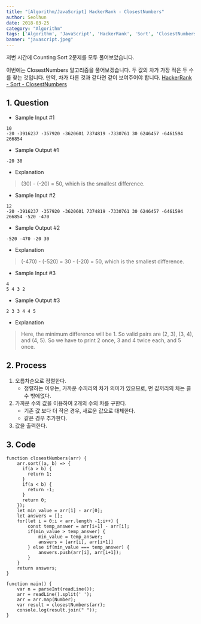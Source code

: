 ```yaml
---
title: "[Algorithm/JavaScript] HackerRank - ClosestNumbers"
author: Seolhun
date: 2018-03-25
category: "Algorithm"
tags: ['Algorithm', 'JavaScript', 'HackerRank', 'Sort', 'ClosestNumbers']
banner: "javascript.jpeg"
---
```


저번 시간에 Counting Sort 2문제를 모두 풀어보았습니다.

이번에는 ClosestNumbers 알고리즘을 풀어보겠습니다.
두 값의 차가 가장 적은 두 수를 찾는 것입니다. 만약, 차가 다른 것과 같다면 같이 보여주어야 합니다.
[HackerRank - Sort - ClosestNumbers](https://www.hackerrank.com/challenges/closest-numbers/problem)


## 1. Question
- Sample Input #1
```
10
-20 -3916237 -357920 -3620601 7374819 -7330761 30 6246457 -6461594 266854
```

- Sample Output #1
```
-20 30
```
- Explanation
> (30) - (-20) = 50, which is the smallest difference.

- Sample Input #2
```
12
-20 -3916237 -357920 -3620601 7374819 -7330761 30 6246457 -6461594 266854 -520 -470
```
- Sample Output #2
```
-520 -470 -20 30
```
- Explanation
> (-470) - (-520) = 30 - (-20) = 50, which is the smallest difference.

- Sample Input #3
```
4
5 4 3 2
```
- Sample Output #3
```
2 3 3 4 4 5
```
- Explanation
> Here, the minimum difference will be 1. So valid pairs are (2, 3), (3, 4), and (4, 5). So we have to print 2 once, 3 and 4 twice each, and 5 once.

## 2. Process
1. 오름차순으로 정렬한다.
    - 정렬하는 이유는, 가까운 수끼리의 차가 의미가 있으므로, 먼 값끼리의 차는 클 수 밖에없다.
2. 가까운 수의 값을 이용하여 2개의 수의 차를 구한다.
    - 기존 값 보다 더 작은 경우, 새로운 값으로 대체한다.
    - 같은 경우 추가한다.
3. 값을 출력한다.

## 3. Code
```tsx
function closestNumbers(arr) {
    arr.sort((a, b) => {
      if(a > b) {
        return 1;
      }
      if(a < b) {
        return -1;
      }
      return 0;
    });
    let min_value = arr[1] - arr[0];
    let answers = [];
    for(let i = 0;i < arr.length -1;i++) {
        const temp_answer = arr[i+1] - arr[i];
        if(min_value > temp_answer) {
            min_value = temp_answer;
            answers = [arr[i], arr[i+1]]
        } else if(min_value === temp_answer) {
            answers.push(arr[i], arr[i+1]);
        }
    }
    return answers;
}

function main() {
    var n = parseInt(readLine());
    arr = readLine().split(' ');
    arr = arr.map(Number);
    var result = closestNumbers(arr);
    console.log(result.join(" "));
}
```
